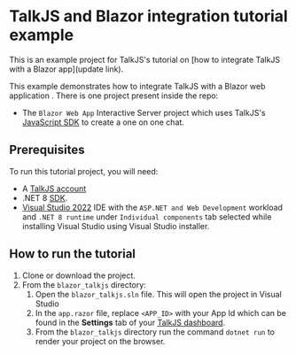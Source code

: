 # TalkJS and Blazor integration tutorial example 

This is an example project for TalkJS's tutorial on [how to integrate TalkJS with a Blazor app](update link).

This example demonstrates how to integrate TalkJS with a Blazor web application . There is one project present inside the repo:

- The `Blazor Web App` Interactive Server project which uses TalkJS's [JavaScript SDK](https://talkjs.com/docs/Getting_Started/JavaScript_SDK) to create a one on one chat.

## Prerequisites

To run this tutorial project, you will need:

- A [TalkJS account](https://talkjs.com/dashboard/login)
-  .NET 8 [SDK](https://dotnet.microsoft.com/en-us/download/dotnet/8.0).
- [Visual Studio 2022](https://visualstudio.microsoft.com/vs/community/) IDE with the `ASP.NET and Web Development` workload and `.NET 8 runtime` under `Individual components` tab selected while installing Visual Studio using Visual Studio installer.

## How to run the tutorial

1. Clone or download the project.
1. From the `blazor_talkjs` directory:
   1. Open the `blazor_talkjs.sln` file. This will open the project in Visual Studio
   1. In the `app.razor` file, replace `<APP_ID>` with your App Id which can be found in the **Settings** tab of your [TalkJS dashboard](https://talkjs.com/dashboard/login). 
   1. From the `blazor_talkjs` directory run the command `dotnet run` to render your project on the browser.
